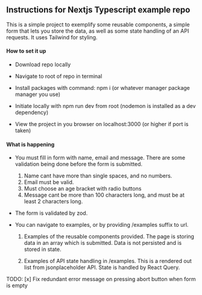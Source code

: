 ## Instructions for Nextjs Typescript example repo

This is a simple project to exemplify some reusable components, a simple form that lets you store the data, as well as some state handling of an API requests. It uses Tailwind for styling.

#### How to set it up

- Download repo locally

- Navigate to root of repo in terminal

- Install packages with command: npm i (or whatever manager package manager you use)

- Initiate locally with npm run dev from root (nodemon is installed as a dev dependency)

- View the project in you browser on localhost:3000 (or higher if port is taken)


#### What is happening

- You must fill in form with name, email and message. There are some validation being done before the form is submitted. 

  1. Name cant have more than single spaces, and no numbers. 
  2. Email must be valid.
  3. Must choose an age bracket with radio buttons
  4. Message cant be more than 100 characters long, and must be at least 2 characters long.
  
- The form is validated by zod. 

- You can navigate to examples, or by providing /examples suffix to url.

  1. Examples of the reusable components provided. 
  The page is storing data in an array which is submitted. Data is not persisted and is stored in state. 

  2. Examples of API state handling in /examples. This is a rendered out list from jsonplaceholder API. State is handled by React Query.

TODO: [x] Fix redundant error message on pressing abort button when form is empty